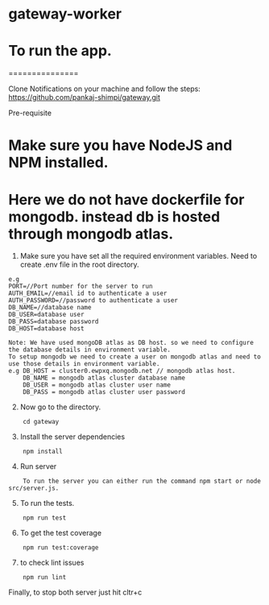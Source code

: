 # gateway-worker

# To run the app.

===============

Clone Notifications on your machine and follow the steps:
https://github.com/pankaj-shimpi/gateway.git

Pre-requisite

# Make sure you have NodeJS and NPM installed.
# Here we do not have dockerfile for mongodb. instead db is hosted through mongodb atlas.

1. Make sure you have set all the required environment variables. Need to create .env file in the root directory.

```
e.g
PORT=//Port number for the server to run
AUTH_EMAIL=//email id to authenticate a user
AUTH_PASSWORD=//password to authenticate a user
DB_NAME=//database name
DB_USER=database user
DB_PASS=database password
DB_HOST=database host

Note: We have used mongoDB atlas as DB host. so we need to configure the database details in environment variable.
To setup mongodb we need to create a user on mongodb atlas and need to use those details in environment variable.
e.g DB_HOST = cluster0.ewpxq.mongodb.net // mongodb atlas host.
    DB_NAME = mongodb atlas cluster database name
    DB_USER = mongodb atlas cluster user name
    DB_PASS = mongodb atlas cluster user password

```

2. Now go to the directory.

```
    cd gateway
```

3. Install the server dependencies

```
    npm install
```

4. Run server

```
    To run the server you can either run the command npm start or node src/server.js.
```

5. To run the tests.

```
    npm run test
```

6. To get the test coverage

```
    npm run test:coverage
```

7. to check lint issues

```
    npm run lint
```

Finally, to stop both server just hit cltr+c

